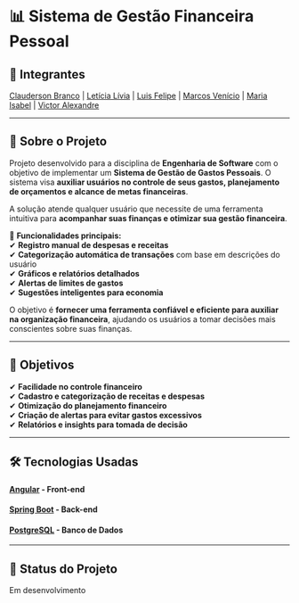 # 📊 Sistema de Gestão Financeira Pessoal  

## 👥 Integrantes  
[Clauderson Branco](https://github.com/ClaudersonXavier) | [Letícia Lívia](https://github.com/mymph) | [Luis Felipe](https://github.com/luisfelipe03) | [Marcos Venício](https://github.com/MarcosNascimento46) | [Maria Isabel](https://github.com/isabe1ltenorio) | [Victor Alexandre](https://github.com/Victor-Saraiva-P)  

---

## 📃 Sobre o Projeto  
Projeto desenvolvido para a disciplina de **Engenharia de Software** com o objetivo de implementar um **Sistema de Gestão de Gastos Pessoais**. O sistema visa **auxiliar usuários no controle de seus gastos, planejamento de orçamentos e alcance de metas financeiras**.  

A solução atende qualquer usuário que necessite de uma ferramenta intuitiva para **acompanhar suas finanças e otimizar sua gestão financeira**.  

📌 **Funcionalidades principais:**  
✔ **Registro manual de despesas e receitas**  
✔ **Categorização automática de transações** com base em descrições do usuário  
✔ **Gráficos e relatórios detalhados**  
✔ **Alertas de limites de gastos**  
✔ **Sugestões inteligentes para economia**  

O objetivo é **fornecer uma ferramenta confiável e eficiente para auxiliar na organização financeira**, ajudando os usuários a tomar decisões mais conscientes sobre suas finanças.  

---

## 📍 Objetivos  
✔ **Facilidade no controle financeiro**  
✔ **Cadastro e categorização de receitas e despesas**  
✔ **Otimização do planejamento financeiro**  
✔ **Criação de alertas para evitar gastos excessivos**  
✔ **Relatórios e insights para tomada de decisão**  

---

## 🛠️ Tecnologias Usadas  
#### [Angular](https://angular.dev/overview) - Front-end  
#### [Spring Boot](https://spring.io/projects/spring-boot) - Back-end  
#### [PostgreSQL](https://www.postgresql.org/) - Banco de Dados  

---

## 🚧 Status do Projeto  
Em desenvolvimento  
